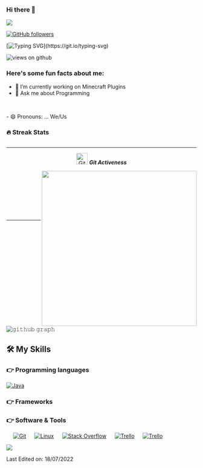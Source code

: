 


### Hi there 👋

<img src="https://profile-counter.glitch.me/Cursedbreath/count.svg">

[![GitHub followers](https://img.shields.io/github/followers/xCursedbreathx.svg?style=social&label=Followers)](https://github.com/xCursedbreathx?tab=followers)

[![Typing SVG](https://readme-typing-svg.herokuapp.com?font=Architects+Daughter&color=7AF79A&size=30&lines=Hey!+It's+Cursed!;I'm+a+Java+Developer...)](https://git.io/typing-svg)

<img src="https://komarev.com/ghpvc/?username=xCursedbreathx&label=Views&color=brightgreen&style=flat-square" alt="views on github" />

<h3> Here's some fun facts about me: </h3>

- 🔭 I’m currently working on Minecraft Plugins
- 💬 Ask me about Programming


<br>
</p>
- 😄 Pronouns: ... We/Us 

### 🔥 Streak Stats
<p align="center"><img src="https://github-readme-stats.vercel.app/api?username=xCursedbreathx&theme=gruvbox" alt=""  /></p>

<hr>
<p align="center">
 <img src="https://media.giphy.com/media/W5eoZHPpUx9sapR0eu/giphy.gif" width="30px" alt="Git"/>&nbsp;<i><b>Git Activeness</b></i></p>
 
<p><img align="left" src="https://github-readme-stats.vercel.app/api/top-langs?username=xCursedbreathx&show_icons=true&locale=en&layout=compact&theme=gruvbox" alt="" /></p>
<p>&nbsp;<img align="right" src="https://github-readme-stats.vercel.app/api?username=xCursedbreathx&show_icons=true&locale=en&theme=gruvbox" alt="" width="410" /></p>
<br><br><br><br><br>

<hr>



![𝚐𝚒𝚝𝚑𝚞𝚋 𝚐𝚛𝚊𝚙𝚑](https://activity-graph.herokuapp.com/graph?username=xCursedbreathx&theme=gruvbox&hide_border=true&area=true)



## 🛠️ My Skills

### 👉 Programming languages

<p align="left"> 
  

<a href="https://www.java.com/en/">
    <img alt="Java" src="https://img.shields.io/badge/Java-ED8B00?style=for-the-badge&logo=java&logoColor=white"/>
  </a>


</p>

### 👉 Frameworks
<p align="left"> 
  
</p>

 ### 👉 Software & Tools
 
<p>
  &emsp;
    <a href="#"><img alt="Git" src="https://img.shields.io/badge/Git-F05032?style=for-the-badge&logo=git&logoColor=white"></a>
  &emsp;
    <a href="#"><img alt="Linux" src="https://img.shields.io/badge/Linux-FCC624?style=for-the-badge&logo=linux&logoColor=black"></a>
  &emsp;
    <a href="#"><img alt="Stack Overflow" src="https://img.shields.io/badge/Stack_Overflow-FE7A16?style=for-the-badge&logo=stack-overflow&logoColor=white"></a>
    &emsp;
    <a href="#"><img alt="Trello" src="https://img.shields.io/badge/Trello-0052CC?style=for-the-badge&logo=trello&logoColor=white"></a>
    &emsp;
    <a href="#"><img alt="Trello" src="https://img.shields.io/badge/IntelliJ-Community%20Edition-yellow?style=for-the-badge"></a>
    
</p>
<img src="https://github-profile-trophy.vercel.app/?username=xCursedbreathx&theme=gruvbox" />


<br/>

Last Edited on: 18/07/2022
